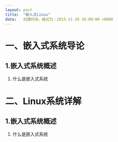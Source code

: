 ```yaml
---
layout: post
title:  "嵌入式Linux"
date:   创建时间，格式为：2015-11-20 16:00:00 +0800
---
```



一、嵌入式系统导论
====================
1.嵌入式系统概述
---------------------
1. 什么是嵌入式系统


二、Linux系统详解
====================
1.嵌入式系统概述
---------------------
1. 什么是嵌入式系统

